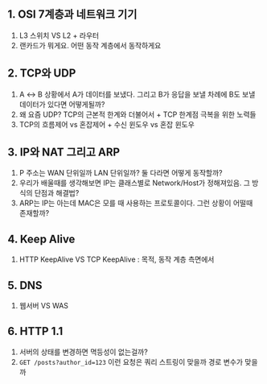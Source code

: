 ## 1. OSI 7계층과 네트워크 기기

1. L3 스위치 VS L2 + 라우터
2. 랜카드가 뭐게요. 어떤 동작 계층에서 동작하게요

## 2. TCP와 UDP

1. A ↔ B 상황에서 A가 데이터를 보냈다. 그리고 B가 응답을 보낼 차례에 B도 보낼 데이터가 있다면 어떻게될까?
2. 왜 요즘 UDP? TCP의 근본적 한계와 더불어서 + TCP 한계점 극복을 위한 노력들
3. TCP의 흐름제어 vs 혼잡제어 + 수신 윈도우 vs 혼잡 윈도우

## 3. IP와 NAT 그리고 ARP

1. P 주소는 WAN 단위일까 LAN 단위일까? 둘 다라면 어떻게 동작할까?
2. 우리가 배울때를 생각해보면 IP는 클래스별로 Network/Host가 정해져있음. 그 방식의 단점과 해결법?
3. ARP는 IP는 아는데 MAC은 모를 때 사용하는 프로토콜이다. 그런 상황이 어떨때 존재할까?

## 4. Keep Alive

1. HTTP KeepAlive VS TCP KeepAlive : 목적, 동작 계층 측면에서

## 5. DNS

1. 웹서버 VS WAS

## 6. HTTP 1.1

1. 서버의 상태를 변경하면 멱등성이 없는걸까?
2. `GET /posts?author_id=123` 이런 요청은 쿼리 스트링이 맞을까 경로 변수가 맞을까
